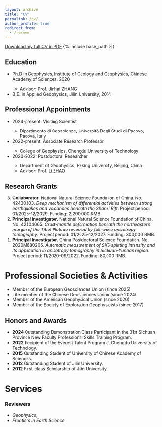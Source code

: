 ```yaml
---
layout: archive
title: "CV"
permalink: /cv/
author_profile: true
redirect_from:
  - /resume
---
```


<a href="../files/CV-YiLIN-012125.pdf" target="_blank" rel="noopener noreferrer"> Download my full CV in PDF</a>
{% include base_path %}

<h2>Education</h2>
<ul>
<li>Ph.D in Geophysics, Institute of Geology and Geophysics, Chinese Academy of Sciences, 2020</li>
  <ul>
  <li>Advisor: Prof. <a href="http://igg.cas.cn/sourcedb_igg_cas/cn/zjrck/201001/t20100119_2728795.html" target="_blank" rel="noopener noreferrer">Jinhai ZHANG</a></li>
  </ul>
<li>B.E. in Applied Geophysics, Jilin University, 2014</li>
</ul>



<h2>Professional Appointments</h2>
<ul>
<li>2024-present: Visiting Scientist</li>
  <ul>
  <li>Dipartimento di Geoscienze, Università Degli Studi di Padova, Padova, Italy</li>
  </ul>
<li>2022-present: Associate Research Professor</li>
  <ul>
  <li>College of Geophysics, Chengdu University of Technology</li>
  </ul>
<li>2020-2022: Postdoctoral Researcher</li>
  <ul>
  <li>Department of Geophysics, Peking University, Beijing, China</li>
  <li>Advisor: Prof. <a href="https://geophy.pku.edu.cn/people/zhaoli/" target="_blank" rel="noopener noreferrer">Li ZHAO</a></li>
  </ul>
</ul>

<h2>Research Grants</h2>
<ol reversed>
<li><strong>Collaborator.</strong> National Natural Science Foundation of China. No. 42430303. <i>Deep mechanism of differential activities between strong earthquakes and volcanoes beneath the Shanxi Rift</i>. Project period: 01/2025-12/2029. Funding: 2,290,000 RMB.</li>

<li><strong>Principal Investigator.</strong> National Natural Science Foundation of China. No. 42404065. <i>Crust-mantle deformation beneath the northeastern margin of the Tibet Plateau revealed by full-wave anisotropy tomography</i>. Project period: 01/2025-12/2027. Funding: 300,000 RMB.</li>

<li><strong>Principal Investigator.</strong> China Postdoctoral Science Foundation. No. 2020M680205. <i>Automatic measurement of SKS splitting intensity and its application in anisotropy tomography in Sichuan-Yunnan region</i>. Project period: 11/2020-09/2022. Funding: 80,000 RMB.</li>
</ol>
  

Professional Societies & Activities
======
* Member of the European Geosciences Union (since 2025)
* Life member of the Chinese Geosciences Union (since 2024)
* Member of the American Geophysical Union (since 2020)
* Member of the Society of Exploration Geophysicists (since 2017)

<h2>Honors and Awards</h2>
<ul>
<li><strong>2024</strong>	Outstanding Demonstration Class Participant in the 31st Sichuan Province New Faculty Professional Skills
Training Program.</li>
<li><strong>2022</strong>	Recipient of the Everest Talent Program at Chengdu University of Technology.</li>
<li><strong>2015</strong>	Outstanding Student of University of Chinese Academy of Sciences.</li>
<li><strong>2012</strong>	Outstanding Student of Jilin University.</li>
<li><strong>2012</strong>	First-class Scholarship of Jilin University.</li>
</ul>

Services
======
<h3>Reviewers</h3>
<ul>
<li><i>Geophysics</i>,</li>
<li><i>Frontiers in Earth Science</i></li>
</ul>


